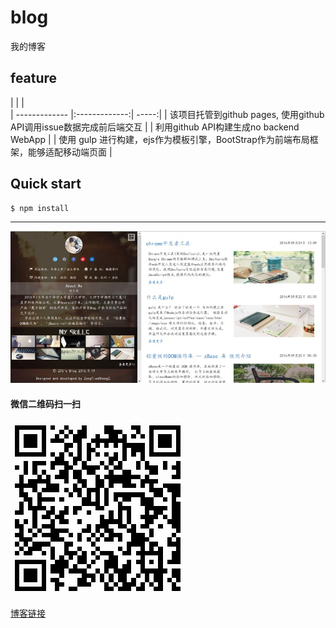 # blog
我的博客

## feature

|        |              |   
| ------------- |:-------------:| -----:|
| 该项目托管到github pages,  使用github API调用issue数据完成前后端交互 |
| 利用github API构建生成no backend WebApp    |
| 使用 gulp 进行构建，ejs作为模板引擎，BootStrap作为前端布局框架，能够适配移动端页面     |


## Quick start

```
$ npm install 
```

***
![img](https://raw.githubusercontent.com/ZengTianShengZ/blog/gh-pages/build/imgs/gg-bg.jpg)


#### 微信二维码扫一扫

![img2](https://raw.githubusercontent.com/ZengTianShengZ/blog/gh-pages/build/imgs/er_big.png)

[博客链接](https://zengtianshengz.github.io/blog/)


